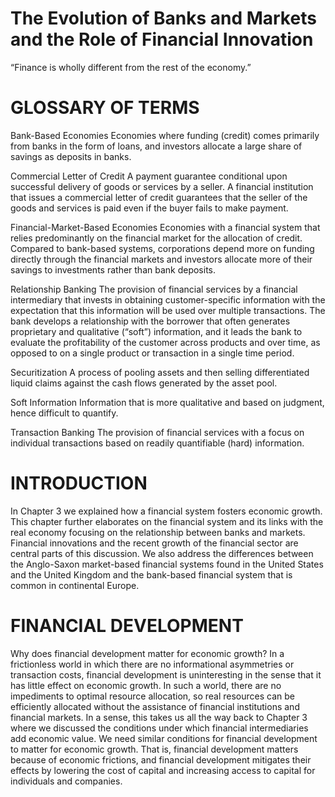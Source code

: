 # The Evolution of Banks and Markets and the Role of Financial Innovation  

“Finance is wholly different from the rest of the economy.”  

# GLOSSARY OF TERMS  

Bank-Based Economies Economies where funding (credit) comes primarily from banks in the form of loans, and investors allocate a large share of savings as deposits in banks.  

Commercial Letter of Credit A payment guarantee conditional upon successful delivery of goods or services by a seller. A financial institution that issues a commercial letter of credit guarantees that the seller of the goods and services is paid even if the buyer fails to make payment.  

Financial-Market-Based Economies Economies with a financial system that relies predominantly on the financial market for the allocation of credit. Compared to bank-based systems, corporations depend more on funding directly through the financial markets and investors allocate more of their savings to investments rather than bank deposits.  

Relationship Banking The provision of financial services by a financial intermediary that invests in obtaining customer-specific information with the expectation that this information will be used over multiple transactions. The bank develops a relationship with the borrower that often generates proprietary and qualitative (“soft”) information, and it leads the bank to evaluate the profitability of the customer across products and over time, as opposed to on a single product or transaction in a single time period.  

Securitization A process of pooling assets and then selling differentiated liquid claims against the cash flows generated by the asset pool.  

Soft Information Information that is more qualitative and based on judgment, hence difficult to quantify.  

Transaction Banking The provision of financial services with a focus on individual transactions based on readily quantifiable (hard) information.  

# INTRODUCTION  

In Chapter 3 we explained how a financial system fosters economic growth. This chapter further elaborates on the financial system and its links with the real economy focusing on the relationship between banks and markets. Financial innovations and the recent growth of the financial sector are central parts of this discussion. We also address the differences between the Anglo-Saxon market-based financial systems found in the United States and the United Kingdom and the bank-based financial system that is common in continental Europe.  

# FINANCIAL DEVELOPMENT  

Why does financial development matter for economic growth? In a frictionless world in which there are no informational asymmetries or transaction costs, financial development is uninteresting in the sense that it has little effect on economic growth. In such a world, there are no impediments to optimal resource allocation, so real resources can be efficiently allocated without the assistance of financial institutions and financial markets. In a sense, this takes us all the way back to Chapter 3  where we discussed the conditions under which financial intermediaries add economic value. We need similar conditions for financial development to matter for economic growth. That is, financial development matters because of economic frictions, and financial development mitigates their effects by lowering the cost of capital and increasing access to capital for individuals and companies.  